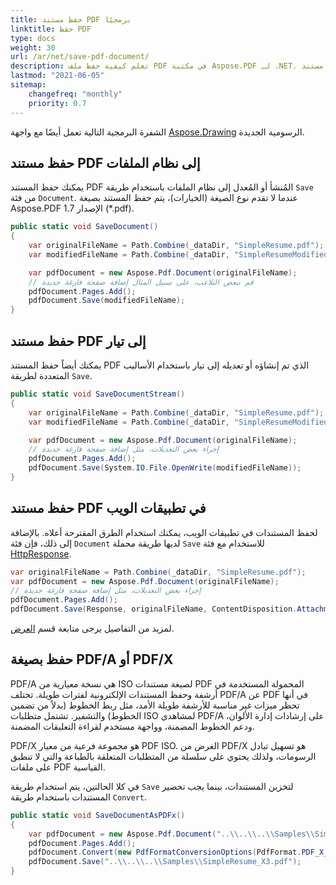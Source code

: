 ```yaml
---
title: حفظ مستند PDF برمجيًا
linktitle: حفظ PDF
type: docs
weight: 30
url: /ar/net/save-pdf-document/
description: تعلم كيفية حفظ ملف PDF في مكتبة Aspose.PDF لـ .NET. حفظ مستند PDF إلى نظام الملفات، إلى تيار، وفي تطبيقات الويب.
lastmod: "2021-06-05"
sitemap:
    changefreq: "monthly"
    priority: 0.7
---
```


الشفرة البرمجية التالية تعمل أيضًا مع واجهة [Aspose.Drawing](/pdf/ar/net/drawing/) الرسومية الجديدة.

## حفظ مستند PDF إلى نظام الملفات

يمكنك حفظ المستند PDF المُنشأ أو المُعدل إلى نظام الملفات باستخدام طريقة `Save` من فئة `Document`.
عندما لا تقدم نوع الصيغة (الخيارات)، يتم حفظ المستند بصيغة Aspose.PDF الإصدار 1.7 (*.pdf).

```csharp
public static void SaveDocument()
{
    var originalFileName = Path.Combine(_dataDir, "SimpleResume.pdf");
    var modifiedFileName = Path.Combine(_dataDir, "SimpleResumeModified.pdf");

    var pdfDocument = new Aspose.Pdf.Document(originalFileName);
    // قم ببعض التلاعب، على سبيل المثال إضافة صفحة فارغة جديدة
    pdfDocument.Pages.Add();
    pdfDocument.Save(modifiedFileName);
}
```
## حفظ مستند PDF إلى تيار

يمكنك أيضاً حفظ المستند PDF الذي تم إنشاؤه أو تعديله إلى تيار باستخدام الأساليب المتعددة لطريقة `Save`.

```csharp
public static void SaveDocumentStream()
{
    var originalFileName = Path.Combine(_dataDir, "SimpleResume.pdf");
    var modifiedFileName = Path.Combine(_dataDir, "SimpleResumeModified.pdf");

    var pdfDocument = new Aspose.Pdf.Document(originalFileName);
    // إجراء بعض التعديلات، مثل إضافة صفحة فارغة جديدة
    pdfDocument.Pages.Add();
    pdfDocument.Save(System.IO.File.OpenWrite(modifiedFileName));
}
```

## حفظ مستند PDF في تطبيقات الويب

لحفظ المستندات في تطبيقات الويب، يمكنك استخدام الطرق المقترحة أعلاه. بالإضافة إلى ذلك، فإن فئة `Document` لديها طريقة محملة `Save` للاستخدام مع فئة [HttpResponse](https://docs.microsoft.com/en-us/dotnet/api/system.web.httpresponse?view=netframework-4.8).

```csharp
var originalFileName = Path.Combine(_dataDir, "SimpleResume.pdf");
var pdfDocument = new Aspose.Pdf.Document(originalFileName);
// إجراء بعض التعديلات، مثل إضافة صفحة فارغة جديدة
pdfDocument.Pages.Add();
pdfDocument.Save(Response, originalFileName, ContentDisposition.Attachment, new PdfSaveOptions());
```
لمزيد من التفاصيل يرجى متابعة قسم [العرض](/pdf/ar/net/showcases/).

## حفظ بصيغة PDF/A أو PDF/X

PDF/A هي نسخة معيارية من ISO لصيغة مستندات PDF المحمولة المستخدمة في أرشفة وحفظ المستندات الإلكترونية لفترات طويلة.
تختلف PDF/A عن PDF في أنها تحظر ميزات غير مناسبة للأرشفة طويلة الأمد، مثل ربط الخطوط (بدلاً من تضمين الخطوط) والتشفير. تشتمل متطلبات ISO لمشاهدي PDF/A على إرشادات إدارة الألوان، ودعم الخطوط المضمنة، وواجهة مستخدم لقراءة التعليقات المضمنة.

PDF/X هو مجموعة فرعية من معيار PDF ISO. الغرض من PDF/X هو تسهيل تبادل الرسومات، ولذلك يحتوي على سلسلة من المتطلبات المتعلقة بالطباعة والتي لا تنطبق على ملفات PDF القياسية.

في كلا الحالتين، يتم استخدام طريقة `Save` لتخزين المستندات، بينما يجب تحضير المستندات باستخدام طريقة `Convert`.

```csharp
public static void SaveDocumentAsPDFx()
{
    var pdfDocument = new Aspose.Pdf.Document("..\\..\\..\\Samples\\SimpleResume.pdf");
    pdfDocument.Pages.Add();
    pdfDocument.Convert(new PdfFormatConversionOptions(PdfFormat.PDF_X_3));
    pdfDocument.Save("..\\..\\..\\Samples\\SimpleResume_X3.pdf");
}
```


